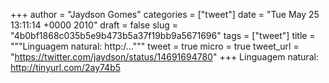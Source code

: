 
+++
author = "Jaydson Gomes"
categories = ["tweet"]
date = "Tue May 25 13:11:14 +0000 2010"
draft = false
slug = "4b0bf1868c035b5e9b473b5a37f19bb9a5671696"
tags = ["tweet"]
title = """Linguagem natural: http:/..."""
tweet = true
micro = true
tweet_url = "https://twitter.com/jaydson/status/14691694780"
+++
Linguagem natural: http://tinyurl.com/2ay74b5

